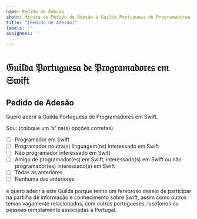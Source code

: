 ```yaml
---
name: Pedido de Adesão
about: Minuta de Pedido de Adesão à Guilda Portuguesa de Programadores em Swift
title: "[Pedido de Adesão]"
labels: ''
assignees: ''

---
```


# 𝔊𝔲𝔦𝔩𝔡𝔞 𝔓𝔬𝔯𝔱𝔲𝔤𝔲𝔢𝔰𝔞 𝔡𝔢 𝔓𝔯𝔬𝔤𝔯𝔞𝔪𝔞𝔡𝔬𝔯𝔢𝔰 𝔢𝔪 𝔖𝔴𝔦𝔣𝔱
## Pedido de Adesão

Quero aderir à Guilda Portuguesa de Programadores em Swift.

Sou: (coloque um 'x' na(s) opções corretas)
 * [ ] Programador em Swift
 * [ ] Programador noutra(s) linguagem(ns) interessado em Swift
 * [ ] Não programador interessado em Swift
 * [ ] Amigo de programador(es) em Swift, interessado(s) em Swift ou não programador(es) interessado(s) em Swift
 * [ ] Todas as anteriores
 * [ ] Nenhuma das anteriores

e quero aderir a este Guilda porque tenho um fervoroso desejo de participar na partilha de informação e conhecimento sobre Swift, assim como outros temas vagamente relacionados, com outros portugueses, lusófonos ou pessoas remotamente associadas a Portugal.
